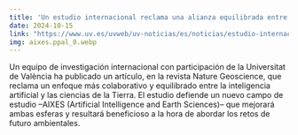 ```yaml
---
title: 'Un estudio internacional reclama una alianza equilibrada entre la IA y las ciencias de la Tierra ante los retos ambientales'
date: 2024-10-15
link: "https://www.uv.es/uvweb/uv-noticias/es/noticias/estudio-internacional-reclama-alianza-equilibrada-ia-ciencias-tierra-retos-ambientales-1285973304159/Novetat.html?id=1286401478590&plantilla=UV_Noticies/Page/TPGDetaillNews"
img: aixes.ppal_0.webp
---
```


Un equipo de investigación internacional con participación de la Universitat de València ha publicado un artículo, en la revista Nature Geoscience, que reclama un enfoque más colaborativo y equilibrado entre la inteligencia artificial y las ciencias de la Tierra. El estudio defiende un nuevo campo de estudio –AIXES (Artificial Intelligence and Earth Sciences)– que mejorará ambas esferas y resultará beneficioso a la hora de abordar los retos de futuro ambientales.